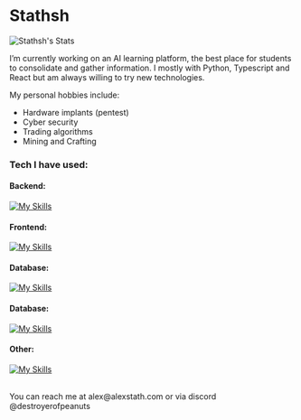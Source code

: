 # Stathsh

![Stathsh's Stats](https://github-readme-stats.vercel.app/api?username=Stathsh&theme=prussian&show_icons=true&hide_border=false&count_private=true)

I’m currently working on an AI learning platform, the best place for students to consolidate and gather information. I mostly with Python, Typescript and React but am always willing to try new technologies. 

My personal hobbies include:

- Hardware implants (pentest)
- Cyber security
- Trading algorithms
- Mining and Crafting

### Tech I have used:
#### Backend: 
[![My Skills](https://skillicons.dev/icons?i=java,cpp,python,go,fastapi)](https://skillicons.dev)

#### Frontend:
[![My Skills](https://skillicons.dev/icons?i=html,css,tailwind,bootstrap,js,ts,react,nextjs,php)](https://skillicons.dev)

#### Database:
[![My Skills](https://skillicons.dev/icons?i=r,python,opencv,tensorflow)](https://skillicons.dev)

#### Database:
[![My Skills](https://skillicons.dev/icons?i=sqlite,mysql,supabase,firebase)](https://skillicons.dev)

#### Other:
[![My Skills](https://skillicons.dev/icons?i=blender,figma,arduino,raspberrypi)](https://skillicons.dev)

<!--
- 🌱 I’m currently learning ...
- 👯 I’m looking to collaborate on ...
- 🤔 I’m looking for help with ...
-->
<br>
You can reach me at alex@alexstath.com or via discord @destroyerofpeanuts

